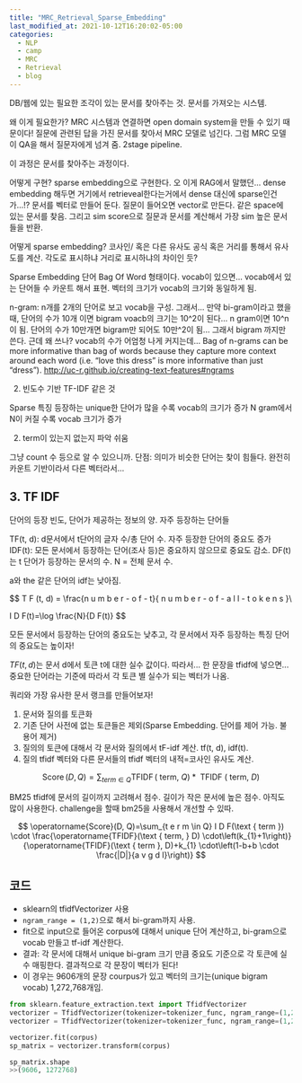 ```yaml
---
title: "MRC_Retrieval_Sparse_Embedding"
last_modified_at: 2021-10-12T16:20:02-05:00
categories:
  - NLP
  - camp
  - MRC
  - Retrieval
  - blog
---
```


DB/웹에 있는 필요한 조각이 있는 문서를 찾아주는 것. 문서를 가져오는 시스템.

왜 이게 필요한가? MRC 시스템과 연결하면 open domain system을 만들 수 있기 때문이다! 질문에 관련된 답을 가진 문서를 찾아서 MRC 모델로 넘긴다. 그럼 MRC 모델이 QA을 해서 질문자에게 넘겨 줌. 2stage pipeline.

이 과정은 문서를 찾아주는 과정이다. 

어떻게 구현? sparse embedding으로 구현한다. 오 이게 RAG에서 말했던... dense embedding 해두면 거기에서 retrieveal한다는거에서 dense 대신에 sparse인건가...!? 문서를 벡터로 만들어 둔다. 질문이 들어오면 vector로 만든다. 같은 space에 있는 문서를 찾음. 그리고 sim score으로 질문과 문서를 계산해서 가장 sim 높은 문서들을 반환.

어떻게 sparse embedding? 코사인/ 혹은 다른 유사도 공식 혹은 거리를 통해서 유사도를 계산. 각도로 표시하냐 거리로 표시하냐의 차이인 듯?

Sparse Embedding
단어 Bag Of Word 형태이다. vocab이 있으면... vocab에서 있는 단어들 수 카운트 해서 표현. 벡터의 크기가 vocab의 크기와 동일하게 됨.

n-gram: n개를 2개의 단어로 보고 vocab을 구성. 그래서... 만약 bi-gram이라고 했을 때, 단어의 수가 10개 이면 bigram voacb의 크기는 10^2이 된다... n gram이면 10^n이 됨. 단어의 수가 10만개면 bigram만 되어도 10만^2이 됨... 그래서 bigram 까지만 쓴다. 근데 왜 쓰나? vocab의 수가 어엄청 나게 커지는데... Bag of n-grams can be more informative than bag of words because they capture more context around each word (i.e. “love this dress” is more informative than just “dress”). 
http://uc-r.github.io/creating-text-features#ngrams

2. 빈도수 기반
TF-IDF 같은 것

Sparse 특징
등장하는 unique한 단어가 많을 수록 vocab의 크기가 증가
N gram에서 N이 커질 수록 vocab 크기가 증가

2. term이 있는지 없는지 파악 쉬움

그냥 count 수 등으로 알 수 있으니까.
단점: 의미가 비슷한 단어는 찾이 힘들다. 완전히 카운트 기반이라서 다른 벡터라서...

## 3. TF IDF
단어의 등장 빈도, 단어가 제공하는 정보의 양. 자주 등장하는 단어들

TF(t, d): d문서에서 t단어의 글자 수/총 단어 수. 자주 등장한 단어의 중요도 증가
IDF(t): 모든 문서에서 등장하는 단어(조사 등)은 중요하지 않으므로 중요도 감소. DF(t)는 t 단어가 등장하는 문서의 수. N = 전체 문서 수. 

a와 the 같은 단어의 idf는 낮아짐. 

$$
T F (t, d) = \frac{n u m b e r - o f - t}{ n u m b e r  - o f - a l l - t o k e n s }\\

I D F(t)=\log \frac{N}{D F(t)}
$$



모든 문서에서 등장하는 단어의 중요도는 낮추고, 각 문서에서 자주 등장하는 특징 단어의 중요도는 높이자!

$T F (t, d)$는 문서 d에서 토큰 t에 대한 실수 값이다. 따라서... 한 문장을 tfidf에 넣으면... 중요한 단어라는 기준에 따라서 각 토큰 별 실수가 되는 벡터가 나옴. 

쿼리와 가장 유사한 문서 랭크를 만들어보자!
1. 문서와 질의를 토큰화
2. 기존 단어 사전에 없는 토큰들은 제외(Sparse Embedding. 단어를 제어 가능. 불용어 제거)
3. 질의의 토큰에 대해서 각 문서와 질의에서 tF-idf 계산. tf(t, d), idf(t).
4. 질의 tfidf 벡터와 다른 문서들의 tfidf 벡터의 내적=코사인 유사도 계산.

$$
\operatorname{Score}(D, Q)=\sum_{t e r m \in Q} \operatorname{TFIDF}(\text { term, } Q) * \text { TFIDF }(\text { term, } D)
$$

BM25
tfidf에 문서의 길이까지 고려해서 점수. 길이가 작은 문서에 높은 점수. 아직도 많이 사용한다. challenge을 할때 bm25을 사용해서 개선할 수 있따.

$$
\operatorname{Score}(D, Q)=\sum_{t e r m \in Q} I D F(\text { term }) \cdot \frac{\operatorname{TFIDF}(\text { term, } D) \cdot\left(k_{1}+1\right)}{\operatorname{TFIDF}(\text { term }, D)+k_{1} \cdot\left(1-b+b \cdot \frac{|D|}{a v g d l}\right)}
$$

## 코드
* sklearn의 tfidfVectorizer 사용
* `ngram_range = (1,2)`으로 해서 bi-gram까지 사용.
* fit으로 input으로 들어온 corpus에 대해서 unique 단어 계산하고, bi-gram으로 vocab 만들고 tf-idf 계산한다.
* 결과: 각 문서에 대해서 unique bi-gram 크기 만큼 중요도 기준으로 각 토큰에 실수 매핑한다. 결과적으로 각 문장이 벡터가 된다!
* 이 경우는 9606개의 문장 courpus가 있고 벡터의 크기는(unique bigram vocab) 1,272,768개임.

```py
from sklearn.feature_extraction.text import TfidfVectorizer
vectorizer = TfidfVectorizer(tokenizer=tokenizer_func, ngram_range=(1,2))from sklearn.feature_extraction.text import TfidfVectorizer
vectorizer = TfidfVectorizer(tokenizer=tokenizer_func, ngram_range=(1,2))

vectorizer.fit(corpus)
sp_matrix = vectorizer.transform(corpus)

sp_matrix.shape
>>(9606, 1272768)

```

